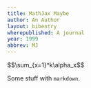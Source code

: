 ```yaml
---
title: MathJax Maybe
author: An Author
layout: bibentry
wherepublished: A journal
year: 1999
abbrev: MJ
---
```


<div>
$$\sum_{x=1}^k\alpha_x$$
</div>

Some stuff with `markdown`.

